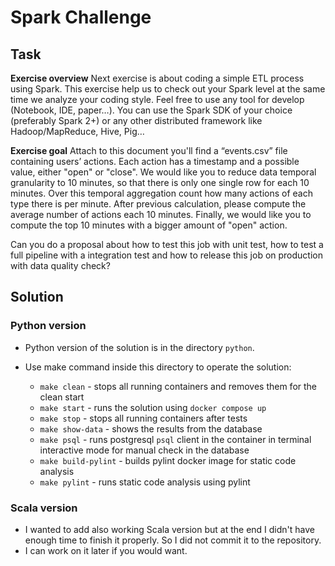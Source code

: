 # Spark Challenge

## Task

**Exercise overview**
Next exercise is about coding a simple ETL process using Spark. This exercise help us to check out your Spark level at the same time we analyze your coding style. Feel free to use any tool for develop (Notebook, IDE, paper…). You can use the Spark SDK of your choice (preferably Spark 2+) or any other distributed framework like Hadoop/MapReduce, Hive, Pig…

**Exercise goal**
Attach to this document you'll find a “events.csv” file containing users’ actions. Each action has a timestamp and a possible value, either "open" or "close". We would like you to reduce data temporal granularity to 10 minutes, so that there is only one single row for each 10 minutes. Over this temporal aggregation count how many actions of each type there is per minute. After previous calculation, please compute the average number of actions each 10 minutes. Finally, we would like you to compute the top 10 minutes with a bigger amount of "open" action.

Can you do a proposal about how to test this job with unit test, how to test a full pipeline with a integration test and how to release this job on production with data quality check?

## Solution

### Python version
* Python version of the solution is in the directory `python`.

* Use make command inside this directory to operate the solution:
  * `make clean` - stops all running containers and removes them for the clean start
  * `make start` - runs the solution using `docker compose up`
  * `make stop` - stops all running containers after tests
  * `make show-data` - shows the results from the database
  * `make psql` - runs postgresql `psql` client in the container in terminal interactive mode for manual check in the database
  * `make build-pylint` - builds pylint docker image for static code analysis
  * `make pylint` - runs static code analysis using pylint

### Scala version
* I wanted to add also working Scala version but at the end I didn't have enough time to finish it properly. So I did not commit it to the repository.
* I can work on it later if you would want.